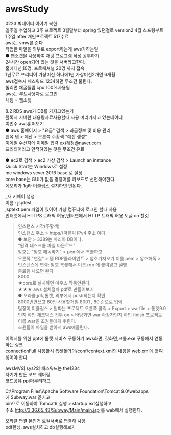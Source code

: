 # awsStudy
0223
빅데이터 이야기 북한<br>
일주일 수업하고 3주 프로젝트 3월말부터 spring 있던걸로 version2 4월 스프링부트 1주일 after 개인프로젝트 517수료 <br>
aws는 vmw를 준다 <br>
작업한 파일을 외부로 export하는게 aws가하는일 <br>
● 웹소켓을 사용하여 채팅 프로그램 작성 공부하기<br>
24시간 open되어 있는 것을 서버라고한다.<br>
홈에디션,10명, 프로페셔널 20명 까지 접속<br>
1년무료 프리티어 가상머신 하나에1년 가상머신2개면 6개월<br>
aws접속시 패스워드 1234하면 무조건 뚤린다. <br>
뚤리면 채굴돌림 cpu 100%사용됨<br>
aws는 루트사용자로 로그인<br>
채팅 = 웹소켓<br>

8.2 RDS aws가 DB를 가지고있는거<br>
플록시 서버란 대용량자료사용할때 사용 미리가지고 있는데이터<br>
이번주 aws읽어보기<br>
●  aws 홈페이지 > "요금" 검색 > 과금정보 및 비용 관리<br>
왼쪽 탭 > 예산 > 오른쪽 주황색 "예산 생성" <br>
이메일 수신자에 이메일 입력 ex)계정@naver.com<br>
프리티어라고 안적혀있는 것은 무조건 유료<br>

● ec2로 검색 > ec2 가상 검색 > Launch an instance<br>
Quick Start는 Windows로 설정<br>
mc windows sever 2016 base 로 설정<br>
core base는 GUI가 없음 명령어를 키보드로 선언해야한다.<br>
메모리가 1g라 이클립스 설치하면 안된다.<br>

_새 키페어 생성<br>
이름 : jsptest<br>
jsptext.pem 파일이 있어야 가상 컴퓨터에 로그인 할때 사용<br>
인터넷에서 HTTPS 트래픽 허용,인터넷에서 HTTP 트래픽 허용 토글 on 할것<br>
> 인스턴스 시작(주황색)<br>
>인스턴스 주소 > https//퍼블릭 IPv4 주소 이다.<br>
● 보안 > 3389는 마리아 DB이다.<br>
"원격 데스크톱 파일 다운로드"<br>
암호는 "암호 해독하기" >  pem에서 복붙하고<br>
오른쪽 "연결" > 탭 RDP클라이언트 > 암호가져오기:이름.pem > 암호해독 ><br>
  인스턴스에 연결: 암호 복붙해서 이름.rdp 에 붙여넣고 실행<br>
종료됨 나오면 된다<br>
8000<br>
★core로 설치하면 마우스 작동안된다.<br>
★★★ aws 설치절차 pdf로 만들어보기<br>
● 오라클,jdk,톰켓, 외부에서 push되는지 확인<br>
 8000번안쓰고 80번 사용할거임 8001 , 80 순으로 입력<br>
팀장이 이클립스 > 원파는 프로젝트 오른쪽 클릭 > Export > warfile > 톰켓9.0인지 확인 체크박스 전부 on > 바탕화면 war 확장자인지 확인 finish 프로젝트이름.war을 조원들에게 뿌린다.<br>
조원들이 파일을 받아서 aws에올린다.<br>

이력서를 위한 ppt에  톰켓 서비스 구동하기 aws화면, 깃화면,크롬.exe 구동해서 연동하는 링크<br>
connectionFull 사용할시 톰켓폴더의/conf/context.xml의 내용을 web.xml에 붙여넣어야 한다.<br>


awsMV의 sys?의 패스워드는 the1234<br>
자기가 만든 코드 쉐어링<br>
코드공유 ppt마무리하고<br>


C:\Program Files\Apache Software Foundation\Tomcat 9.0\webapps<br>
에 Subway.war 옮기고<br>
bin으로 이동하야 Tomcat9 실행 > startup.ext실행하고<br>
주소 http://3.36.65.43/Subway/Main/main.jsp 를 web에서 실행한다.<br>


오라클 연결 본인거 로컬서버로 연결해 사용<br>
pdf완성, aws설치하고 db실행해보기
